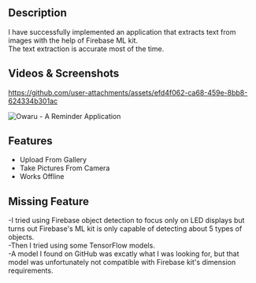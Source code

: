 ## Description
I have successfully implemented an application that extracts text from images with the help of Firebase ML kit.
<br>
The text extraction is accurate most of the time.

## Videos & Screenshots


https://github.com/user-attachments/assets/efd4f062-ca68-459e-8bb8-624334b301ac

![Owaru - A Reminder Application](https://github.com/user-attachments/assets/3294fc3e-d7b6-430f-a222-73f937a9a178)


## Features
* Upload From Gallery
* Take Pictures From Camera
* Works Offline

## Missing Feature
-I tried using Firebase object detection to focus only on LED displays but turns out Firebase's ML kit is only capable of detecting about 5 types of objects.
<br>
-Then I tried using some TensorFlow models.
<br>
-A model I found on GitHub was excatly what I was looking for, but that model was unfortunately not compatible with Firebase
kit's dimension requirements.
